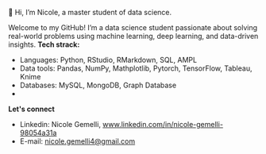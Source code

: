 👋 Hi, I’m Nicole, a master student of data science.

Welcome to my GitHub! I’m a data science student passionate about solving real-world problems using machine learning, deep learning, and data-driven insights.
**Tech  strack:**
- Languages: Python, RStudio, RMarkdown, SQL, AMPL
- Data tools: Pandas, NumPy, Mathplotlib, Pytorch, TensorFlow, Tableau, Knime
- Databases: MySQL, MongoDB, Graph Database
- 
**Let's connect**
-  Linkedin: Nicole Gemelli, www.linkedin.com/in/nicole-gemelli-98054a31a
-  E-mail: nicole.gemelli4@gmail.com
  

<!---
Nicole3131/Nicole3131 is a ✨ special ✨ repository because its `README.md` (this file) appears on your GitHub profile.
You can click the Preview link to take a look at your changes.
--->
